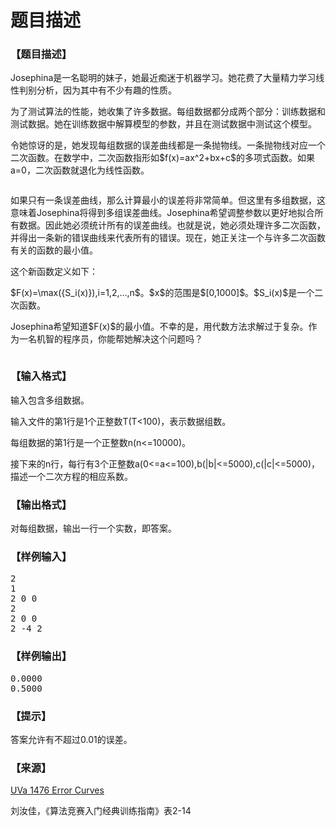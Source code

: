 # 题目描述


<h3>
【题目描述】
</h3>
<p>
Josephina是一名聪明的妹子，她最近痴迷于机器学习。她花费了大量精力学习线性判别分析，因为其中有不少有趣的性质。
</p>
<p>
为了测试算法的性能，她收集了许多数据。每组数据都分成两个部分：训练数据和测试数据。她在训练数据中解算模型的参数，并且在测试数据中测试这个模型。
</p>
<p>
令她惊讶的是，她发现每组数据的误差曲线都是一条抛物线。一条抛物线对应一个二次函数。在数学中，二次函数指形如$f(x)=ax^2+bx+c$的多项式函数。如果a=0，二次函数就退化为线性函数。
</p>
<p>
</p><center><img src="/upload/image/20140121/20140121202243_13292.jpg" alt=""/></center>
<p></p>
<p>
如果只有一条误差曲线，那么计算最小的误差将非常简单。但这里有多组数据，这意味着Josephina将得到多组误差曲线。Josephina希望调整参数以更好地拟合所有数据。因此她必须统计所有的误差曲线。也就是说，她必须处理许多二次函数，并得出一条新的错误曲线来代表所有的错误。现在，她正关注一个与许多二次函数有关的函数的最小值。
</p>
<p>
这个新函数定义如下：
</p>
<p>
$F(x)=\max({S_i(x)}),i=1,2,...,n$。$x$的范围是$[0,1000]$。$S_i(x)$是一个二次函数。
</p>
<p>
Josephina希望知道$F(x)$的最小值。不幸的是，用代数方法求解过于复杂。作为一名机智的程序员，你能帮她解决这个问题吗？
</p>
<p>
</p><center><img src="/upload/image/20140121/20140121203223_31510.jpg" alt=""/></center>
<p></p>
<h3>
【输入格式】
</h3>
<p>
输入包含多组数据。
</p>
<p>
输入文件的第1行是1个正整数T(T&lt;100)，表示数据组数。
</p>
<p>
每组数据的第1行是一个正整数n(n&lt;=10000)。
</p>
<p>
接下来的n行，每行有3个正整数a(0&lt;=a&lt;=100),b(|b|&lt;=5000),c(|c|&lt;=5000)，描述一个二次方程的相应系数。
</p>
<h3>
【输出格式】
</h3>
<p>
对每组数据，输出一行一个实数，即答案。
</p>
<h3>
【样例输入】
</h3>
<pre>2
1
2 0 0
2
2 0 0
2 -4 2
</pre>
<h3>
【样例输出】
</h3>
<pre>0.0000
0.5000
</pre>
<h3>
【提示】
</h3>
<p>
答案允许有不超过0.01的误差。
</p>
<h3>
【来源】
</h3>
<p>
<a href="http://uva.onlinejudge.org/index.php?option=com_onlinejudge&amp;Itemid=8&amp;category=493&amp;page=show_problem&amp;problem=4222" target="_blank">UVa 1476 Error Curves</a> 
</p>
<p>
刘汝佳，《算法竞赛入门经典训练指南》表2-14
</p>
